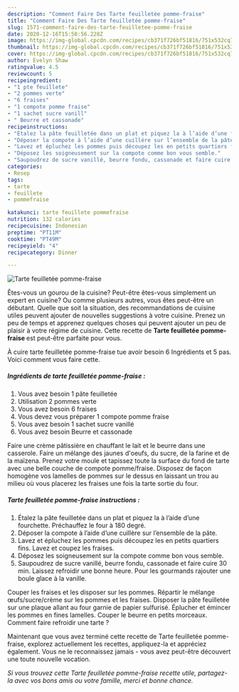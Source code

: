 ```yaml
---
description: "Comment Faire Des Tarte feuilletée pomme-fraise"
title: "Comment Faire Des Tarte feuilletée pomme-fraise"
slug: 1571-comment-faire-des-tarte-feuilletee-pomme-fraise
date: 2020-12-16T15:50:56.228Z
image: https://img-global.cpcdn.com/recipes/cb371f726bf51816/751x532cq70/tarte-feuilletee-pomme-fraise-photo-principale-de-la-recette.jpg
thumbnail: https://img-global.cpcdn.com/recipes/cb371f726bf51816/751x532cq70/tarte-feuilletee-pomme-fraise-photo-principale-de-la-recette.jpg
cover: https://img-global.cpcdn.com/recipes/cb371f726bf51816/751x532cq70/tarte-feuilletee-pomme-fraise-photo-principale-de-la-recette.jpg
author: Evelyn Shaw
ratingvalue: 4.5
reviewcount: 5
recipeingredient:
- "1 pte feuillete"
- "2 pommes verte"
- "6 fraises"
- "1 compote pomme fraise"
- "1 sachet sucre vanill"
- " Beurre et cassonade"
recipeinstructions:
- "Étalez la pâte feuilletée dans un plat et piquez la à l’aide d’une fourchette. Préchauffez le four à 180 degré."
- "Déposer la compote à l’aide d’une cuillère sur l’ensemble de la pâte."
- "Lavez et épluchez les pommes puis découpez les en petits quartiers fins. Lavez et coupez les fraises."
- "Déposez les soigneusement sur la compote comme bon vous semble."
- "Saupoudrez de sucre vanillé, beurre fondu, cassonade et faire cuire 30 min. Laissez refroidir une bonne heure. Pour les gourmands rajouter une boule glace à la vanille."
categories:
- Resep
tags:
- tarte
- feuillete
- pommefraise

katakunci: tarte feuillete pommefraise 
nutrition: 132 calories
recipecuisine: Indonesian
preptime: "PT11M"
cooktime: "PT49M"
recipeyield: "4"
recipecategory: Dinner

---
```



![Tarte feuilletée pomme-fraise](https://img-global.cpcdn.com/recipes/cb371f726bf51816/751x532cq70/tarte-feuilletee-pomme-fraise-photo-principale-de-la-recette.jpg)

Êtes-vous un gourou de la cuisine? Peut-être êtes-vous simplement un expert en cuisine? Ou comme plusieurs autres, vous êtes peut-être un débutant. Quelle que soit la situation, des recommandations de cuisine utiles peuvent ajouter de nouvelles suggestions à votre cuisine. Prenez un peu de temps et apprenez quelques choses qui peuvent ajouter un peu de plaisir à votre régime de cuisine. Cette recette de <strong> Tarte feuilletée pomme-fraise </strong> est peut-être parfaite pour vous.

<!--inarticleads1-->

À cuire tarte feuilletée pomme-fraise tue avoir besoin 6 Ingrédients et 5 pas. Voici comment vous faire cette.

##### Ingrédients de tarte feuilletée pomme-fraise :

1. Vous avez besoin 1 pâte feuilletée
1. Utilisation 2 pommes verte
1. Vous avez besoin 6 fraises
1. Vous devez vous préparer 1 compote pomme fraise
1. Vous avez besoin 1 sachet sucre vanillé
1. Vous avez besoin  Beurre et cassonade


Faire une crème pâtissière en chauffant le lait et le beurre dans une casserole. Faire un mélange des jaunes d&#39;oeufs, du sucre, de la farine et de la maïzena. Prenez votre moule et tapissez toute la surface du fond de tarte avec une belle couche de compote pomme/fraise. Disposez de façon homogène vos lamelles de pommes sur le dessus en laissant un trou au milieu où vous placerez les fraises une fois la tarte sortie du four. 

<!--inarticleads2-->

##### Tarte feuilletée pomme-fraise instructions :

1. Étalez la pâte feuilletée dans un plat et piquez la à l’aide d’une fourchette. Préchauffez le four à 180 degré.
1. Déposer la compote à l’aide d’une cuillère sur l’ensemble de la pâte.
1. Lavez et épluchez les pommes puis découpez les en petits quartiers fins. Lavez et coupez les fraises.
1. Déposez les soigneusement sur la compote comme bon vous semble.
1. Saupoudrez de sucre vanillé, beurre fondu, cassonade et faire cuire 30 min. Laissez refroidir une bonne heure. Pour les gourmands rajouter une boule glace à la vanille.


Couper les fraises et les disposer sur les pommes. Répartir le mélange œufs/sucre/crème sur les pommes et les fraises. Disposer la pâte feuilletée sur une plaque allant au four garnie de papier sulfurisé. Éplucher et émincer les pommes en fines lamelles. Couper le beurre en petits morceaux. Comment faire refroidir une tarte ? 

<!--inarticleads1-->

<p>
Maintenant que vous avez terminé cette recette de Tarte feuilletée pomme-fraise, explorez actuellement les recettes, appliquez-la et appréciez également. Vous ne le reconnaissez jamais - vous avez peut-être découvert une toute nouvelle vocation.
</p>

<p>
<i>Si vous trouvez cette Tarte feuilletée pomme-fraise recette utile, partagez-la avec vos bons amis ou votre famille, merci et bonne chance.</i>
</p>
